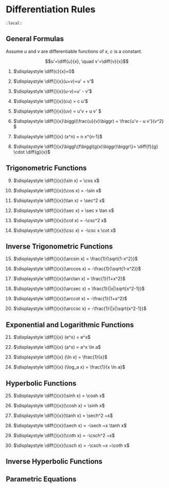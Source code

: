 # Differentiation Rules

```{contents}
:local:
```

## General Formulas
Assume $u$ and $v$ are differentiable functions of $x$, $c$ is a constant.

$$u'=\diff{u}{x}, \quad v'=\diff{v}{x}$$

1. $\displaystyle \diff{c}{x}=0$

2. $\displaystyle \diff{}{x}(u+v)=u' + v'$

3. $\displaystyle \diff{}{x}(u-v)=u' - v'$

4. $\displaystyle \diff{}{x}(cu) = c u'$

5. $\displaystyle \diff{}{x}(uv) = u'v + u v' $

6. $\displaystyle \diff{}{x}\biggl(\frac{u}{v}\biggr) = \frac{u'v - u v'}{v^2} $

7. $\displaystyle \diff{}{x} (x^n) = n x^{n-1}$

8. $\displaystyle \diff{}{x}\biggl\{f\biggl(g(x)\biggr)\biggr\}= \diff{f}{g} \cdot \diff{g}{x}$


## Trigonometric Functions

9. $\displaystyle \diff{}{x}(\sin x) = \cos x$

10. $\displaystyle \diff{}{x}(\cos x) = -\sin x$

11. $\displaystyle \diff{}{x}(\tan x) = \sec^2 x$

12. $\displaystyle \diff{}{x}(\sec x) = \sec x \tan x$

13. $\displaystyle \diff{}{x}(\cot x) = -\csc^2 x$

14. $\displaystyle \diff{}{x}(\csc x) = -\csc x \cot x$

## Inverse Trigonometric Functions
15. $\displaystyle \diff{}{x}(\arcsin x) = \frac{1}{\sqrt{1-x^2}}$

16. $\displaystyle \diff{}{x}(\arccos x) = -\frac{1}{\sqrt{1-x^2}}$

17. $\displaystyle \diff{}{x}(\arctan x) = \frac{1}{1+x^2}$

18. $\displaystyle \diff{}{x}(\arcsec x) = \frac{1}{|x|\sqrt{x^2-1}}$

19. $\displaystyle \diff{}{x}(\arccot x) = -\frac{1}{1+x^2}$

20. $\displaystyle \diff{}{x}(\arccsc x) = -\frac{1}{|x|\sqrt{x^2-1}}$

## Exponential and Logarithmic Functions
21. $\displaystyle \diff{}{x} (e^x) = e^x$

22. $\displaystyle \diff{}{x} (a^x) = a^x \ln a$

23. $\displaystyle \diff{}{x} (\ln x) = \frac{1}{x}$

24. $\displaystyle \diff{}{x} (\log_a x) = \frac{1}{x \ln a}$

## Hyperbolic Functions

25. $\displaystyle \diff{}{x}(\sinh x) = \cosh x$

26. $\displaystyle \diff{}{x}(\cosh x) = \sinh x$

27. $\displaystyle \diff{}{x}(\tanh x) = \sech^2 ~x$

28. $\displaystyle \diff{}{x}(\sech x) = -\sech ~x \tanh x$

29. $\displaystyle \diff{}{x}(\coth x) = -\csch^2 ~x$

30. $\displaystyle \diff{}{x}(\csch x) = -\csch ~x ~\coth x$



## Inverse Hyperbolic Functions

## Parametric Equations



